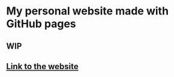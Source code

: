 # My personal website made with GitHub pages
## WIP
## [Link to the website](https://popov23cso.github.io/popov23.github.io/)
